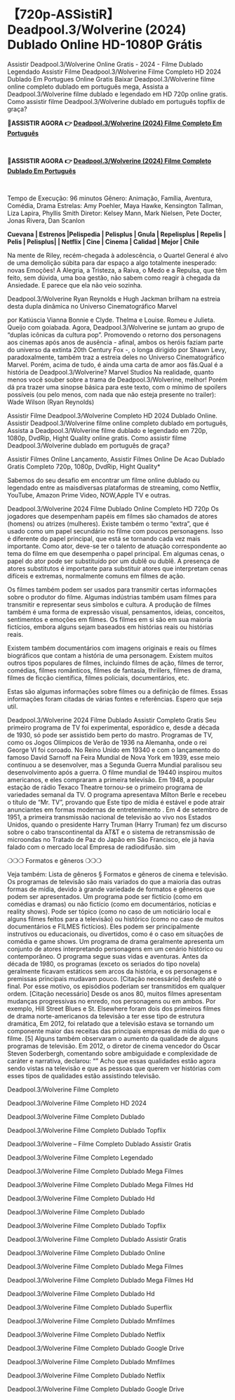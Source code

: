 <h1 tabindex="-1" class="heading-element" dir="auto">【720p-ASSistiR】 Deadpool.3/Wolverine (2024) Dublado Online HD-1080P Grátis</h1>

Assistir Deadpool.3/Wolverine Online Gratis - 2024 - Filme Dublado Legendado Assistir Filme Deadpool.3/Wolverine Filme Completo HD 2024 Dublado Em Portugues Online Gratis Baixar Deadpool.3/Wolverine filme online completo dublado em português mega, Assista a Deadpool.3/Wolverine filme dublado e legendado em HD 720p online gratis. Como assistir filme Deadpool.3/Wolverine dublado em português topflix de graça?


 <p dir="auto"><b>🔴ASSISTIR AGORA 👉 <a href="https://aiflix.pro/pt/movie/533535/deadpool-wolverine" rel="nofollow">Deadpool.3/Wolverine (2024) Filme Completo Em Português</a></b></p>

<p dir="auto"><b><i><br></i></b></p>
<p dir="auto"><b>🔴ASSISTIR AGORA 👉 <a href="https://aiflix.pro/pt/movie/533535/deadpool-wolverine" rel="nofollow">Deadpool.3/Wolverine (2024) Filme Completo Dublado Em Português</a></b></p>

 
<p dir="auto"><b><i><br></i></b></p>


Tempo de Execução: 96 minutos Gênero: Animação, Família, Aventura, Comédia, Drama Estrelas: Amy Poehler, Maya Hawke, Kensington Tallman, Liza Lapira, Phyllis Smith Diretor: Kelsey Mann, Mark Nielsen, Pete Docter, Jonas Rivera, Dan Scanlon

<b>Cuevana | Estrenos |Pelispedia | Pelisplus | Gnula | Repelisplus | Repelis | Pelis | Pelisplus| | Netflix | Cine | Cinema | Calidad | Mejor | Chile</b>

Na mente de Riley, recém-chegada à adolescência, o Quartel General é alvo de uma demolição súbita para dar espaço a algo totalmente inesperado: novas Emoções! A Alegria, a Tristeza, a Raiva, o Medo e a Repulsa, que têm feito, sem dúvida, uma boa gestão, não sabem como reagir à chegada da Ansiedade. E parece que ela não veio sozinha.

Deadpool.3/Wolverine
Ryan Reynolds e Hugh Jackman brilham na estreia desta dupla dinâmica no Universo Cinematográfico Marvel

por Katiúscia Vianna
Bonnie e Clyde. Thelma e Louise. Romeu e Julieta. Queijo com goiabada. Agora, Deadpool.3/Wolverine se juntam ao grupo de “duplas icônicas da cultura pop”. Promovendo o retorno dos personagens aos cinemas após anos de ausência - afinal, ambos os heróis faziam parte do universo da extinta 20th Century Fox -, o longa dirigido por Shawn Levy, paradoxalmente, também traz a estreia deles no Universo Cinematográfico Marvel. Porém, acima de tudo, é ainda uma carta de amor aos fãs.Qual é a história de Deadpool.3/Wolverine? Marvel Studios Na realidade, quanto menos você souber sobre a trama de Deadpool.3/Wolverine, melhor! Porém dá pra trazer uma sinopse básica para este texto, com o mínimo de spoilers possíveis (ou pelo menos, com nada que não esteja presente no trailer): Wade Wilson (Ryan Reynolds)


Assistir Filme Deadpool.3/Wolverine Completo HD 2024 Dublado Online. Assistir Deadpool.3/Wolverine filme online completo dublado em português, Assista a Deadpool.3/Wolverine filme dublado e legendado em 720p, 1080p, DvdRip, Hight Quality online gratis. Como assistir filme Deadpool.3/Wolverine dublado em português de graça?

Assistir Filmes Online Lançamento, Assistir Filmes Online De Acao Dublado Gratis Completo 720p, 1080p, DvdRip, Hight Quality*

Sabemos do seu desafio em encontrar um filme online dublado ou legendado entre as maisdiversas plataformas de streaming, como Netflix, YouTube, Amazon Prime Video, NOW,Apple TV e outras.

Deadpool.3/Wolverine 2024 Filme Dublado Online Completo HD 720p Os jogadores que desempenham papéis em filmes são chamados de atores (homens) ou atrizes (mulheres). Existe também o termo “extra”, que é usado como um papel secundário no filme com poucos personagens. Isso é diferente do papel principal, que está se tornando cada vez mais importante. Como ator, deve-se ter o talento de atuação correspondente ao tema do filme em que desempenha o papel principal. Em algumas cenas, o papel do ator pode ser substituído por um dublê ou dublê. A presença de atores substitutos é importante para substituir atores que interpretam cenas difíceis e extremas, normalmente comuns em filmes de ação.

Os filmes também podem ser usados para transmitir certas informações sobre o produtor do filme. Algumas indústrias também usam filmes para transmitir e representar seus símbolos e cultura. A produção de filmes também é uma forma de expressão visual, pensamentos, ideias, conceitos, sentimentos e emoções em filmes. Os filmes em si são em sua maioria fictícios, embora alguns sejam baseados em histórias reais ou histórias reais.

Existem também documentários com imagens originais e reais ou filmes biográficos que contam a história de uma personagem. Existem muitos outros tipos populares de filmes, incluindo filmes de ação, filmes de terror, comédias, filmes românticos, filmes de fantasia, thrillers, filmes de drama, filmes de ficção científica, filmes policiais, documentários, etc.

Estas são algumas informações sobre filmes ou a definição de filmes. Essas informações foram citadas de várias fontes e referências. Espero que seja util.

Deadpool.3/Wolverine 2024 Filme Dublado Assistir Completo Gratis Seu primeiro programa de TV foi experimental, esporádico e, desde a década de 1930, só pode ser assistido bem perto do mastro. Programas de TV, como os Jogos Olímpicos de Verão de 1936 na Alemanha, onde o rei George VI foi coroado. No Reino Unido em 19340 e com o lançamento do famoso David Sarnoff na Feira Mundial de Nova York em 1939, esse meio continuou a se desenvolver, mas a Segunda Guerra Mundial paralisou seu desenvolvimento após a guerra. O filme mundial de 19440 inspirou muitos americanos, e eles compraram a primeira televisão. Em 1948, a popular estação de rádio Texaco Theatre tornou-se o primeiro programa de variedades semanal da TV. O programa apresentava Milton Berle e recebeu o título de “Mr. TV”, provando que Este tipo de mídia é estável e pode atrair anunciantes em formas modernas de entretenimento . Em 4 de setembro de 1951, a primeira transmissão nacional de televisão ao vivo nos Estados Unidos, quando o presidente Harry Truman (Harry Truman) fez um discurso sobre o cabo transcontinental da AT&T e o sistema de retransmissão de microondas no Tratado de Paz do Japão em São Francisco, ele já havia falado com o mercado local Empresa de radiodifusão. sim

❍❍❍ Formatos e gêneros ❍❍❍

Veja também: Lista de gêneros § Formatos e gêneros de cinema e televisão. Os programas de televisão são mais variados do que a maioria das outras formas de mídia, devido à grande variedade de formatos e gêneros que podem ser apresentados. Um programa pode ser fictício (como em comédias e dramas) ou não fictício (como em documentários, notícias e reality shows). Pode ser tópico (como no caso de um noticiário local e alguns filmes feitos para a televisão) ou histórico (como no caso de muitos documentários e FILMES fictícios). Eles podem ser principalmente instrutivos ou educacionais, ou divertidos, como é o caso em situações de comédia e game shows. Um programa de drama geralmente apresenta um conjunto de atores interpretando personagens em um cenário histórico ou contemporâneo. O programa segue suas vidas e aventuras. Antes da década de 1980, os programas (exceto os seriados do tipo novela) geralmente ficavam estáticos sem arcos da história, e os personagens e premissas principais mudavam pouco. [Citação necessário] desfeito até o final. Por esse motivo, os episódios poderiam ser transmitidos em qualquer ordem. [Citação necessário] Desde os anos 80, muitos filmes apresentam mudanças progressivas no enredo, nos personagens ou em ambos. Por exemplo, Hill Street Blues e St. Elsewhere foram dois dos primeiros filmes de drama norte-americanos da televisão a ter esse tipo de estrutura dramática, Em 2012, foi relatado que a televisão estava se tornando um componente maior das receitas das principais empresas de mídia do que o filme. [5] Alguns também observaram o aumento da qualidade de alguns programas de televisão. Em 2012, o diretor de cinema vencedor do Oscar Steven Soderbergh, comentando sobre ambiguidade e complexidade de caráter e narrativa, declarou: “” Acho que essas qualidades estão agora sendo vistas na televisão e que as pessoas que querem ver histórias com esses tipos de qualidades estão assistindo televisão.

Deadpool.3/Wolverine Filme Completo

Deadpool.3/Wolverine Filme Completo HD 2024

Deadpool.3/Wolverine Filme Completo Dublado

Deadpool.3/Wolverine Filme Completo Dublado Topflix

Deadpool.3/Wolverine – Filme Completo Dublado Assistir Gratis

Deadpool.3/Wolverine Filme Completo Legendado

Deadpool.3/Wolverine Filme Completo Dublado Mega Filmes

Deadpool.3/Wolverine Filme Completo Dublado Mega Filmes Hd

Deadpool.3/Wolverine Filme Completo Dublado Hd

Deadpool.3/Wolverine Filme Completo Dublado

Deadpool.3/Wolverine Filme Completo Dublado Topflix

Deadpool.3/Wolverine Filme Completo Dublado Assistir Gratis

Deadpool.3/Wolverine Filme Completo Dublado Online

Deadpool.3/Wolverine Filme Completo Dublado Mega Filmes

Deadpool.3/Wolverine Filme Completo Dublado Mega Filmes Hd

Deadpool.3/Wolverine Filme Completo Dublado Hd

Deadpool.3/Wolverine Filme Completo Dublado Superflix

Deadpool.3/Wolverine Filme Completo Dublado Mmfilmes

Deadpool.3/Wolverine Filme Completo Dublado Netflix

Deadpool.3/Wolverine Filme Completo Dublado Google Drive

Deadpool.3/Wolverine Filme Completo Dublado Mmfilmes

Deadpool.3/Wolverine Filme Completo Dublado Netflix

Deadpool.3/Wolverine Filme Completo Dublado Google Drive
